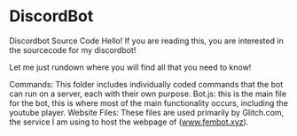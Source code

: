 # DiscordBot

Discordbot Source Code
Hello! If you are reading this, you are interested in the sourcecode for my discordbot! 

Let me just rundown where you will find all that you need to know!

Commands: This folder includes individually coded commands that the bot can run on a server, each with their own purpose.
Bot.js: this is the main file for the bot, this is where most of the main functionality occurs, including the youtube player.
Website Files: These files are used primarily by Glitch.com, the service I am using to host the webpage of (www.fembot.xyz).

